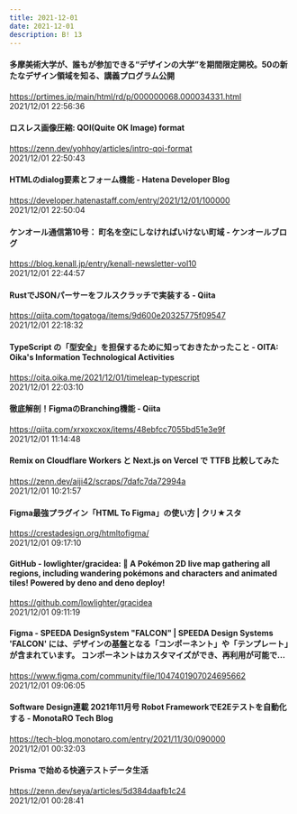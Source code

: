 ```yaml
---
title: 2021-12-01
date: 2021-12-01
description: B! 13
---
```


#### 多摩美術大学が、誰もが参加できる“デザインの大学”を期間限定開校。50の新たなデザイン領域を知る、講義プログラム公開
https://prtimes.jp/main/html/rd/p/000000068.000034331.html<br>
2021/12/01 22:56:36<br>


#### ロスレス画像圧縮: QOI(Quite OK Image) format
https://zenn.dev/yohhoy/articles/intro-qoi-format<br>
2021/12/01 22:50:43<br>


#### HTMLのdialog要素とフォーム機能 - Hatena Developer Blog
https://developer.hatenastaff.com/entry/2021/12/01/100000<br>
2021/12/01 22:50:04<br>


#### ケンオール通信第10号： 町名を空にしなければいけない町域 - ケンオールブログ
https://blog.kenall.jp/entry/kenall-newsletter-vol10<br>
2021/12/01 22:44:57<br>


#### RustでJSONパーサーをフルスクラッチで実装する - Qiita
https://qiita.com/togatoga/items/9d600e20325775f09547<br>
2021/12/01 22:18:32<br>


#### TypeScript の「型安全」を担保するために知っておきたかったこと - OITA: Oika's Information Technological Activities
https://oita.oika.me/2021/12/01/timeleap-typescript<br>
2021/12/01 22:03:10<br>


#### 徹底解剖！FigmaのBranching機能 - Qiita
https://qiita.com/xrxoxcxox/items/48ebfcc7055bd51e3e9f<br>
2021/12/01 11:14:48<br>


#### Remix on Cloudflare Workers と Next.js on Vercel で TTFB 比較してみた
https://zenn.dev/aiji42/scraps/7dafc7da72994a<br>
2021/12/01 10:21:57<br>


#### Figma最強プラグイン「HTML To Figma」の使い方 | クリ★スタ
https://crestadesign.org/htmltofigma/<br>
2021/12/01 09:17:10<br>


#### GitHub - lowlighter/gracidea: 🌺 A Pokémon 2D live map gathering all regions, including wandering pokémons and characters and animated tiles! Powered by deno and deno deploy!
https://github.com/lowlighter/gracidea<br>
2021/12/01 09:11:19<br>


#### Figma - SPEEDA DesignSystem "FALCON" | SPEEDA Design Systems 'FALCON' には、デザインの基盤となる「コンポーネント」や「テンプレート」が含まれています。 コンポーネントはカスタマイズができ、再利用が可能で...
https://www.figma.com/community/file/1047401907024695662<br>
2021/12/01 09:06:05<br>


#### Software Design連載 2021年11月号 Robot FrameworkでE2Eテストを自動化する - MonotaRO Tech Blog
https://tech-blog.monotaro.com/entry/2021/11/30/090000<br>
2021/12/01 00:32:03<br>


#### Prisma で始める快適テストデータ生活
https://zenn.dev/seya/articles/5d384daafb1c24<br>
2021/12/01 00:28:41<br>



